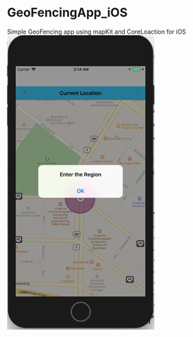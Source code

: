 # GeoFencingApp_iOS
Simple GeoFencing app using mapKit and CoreLoaction for iOS
![](Screen_Shot_1.png)
